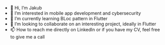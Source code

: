 - 👋 Hi, I’m Jakub
- 👀 I’m interested in mobile app development and cybersecurity
- 🌱 I’m currently learning BLoc pattern in Flutter
- 💞️ I’m looking to collaborate on an interesting project, ideally in Flutter
- 📫 How to reach me directly on LinkedIn or if you have my CV, feel free to give me a call

<!---
ciurkoj/ciurkoj is a ✨ special ✨ repository because its `README.md` (this file) appears on your GitHub profile.
You can click the Preview link to take a look at your changes.
--->
